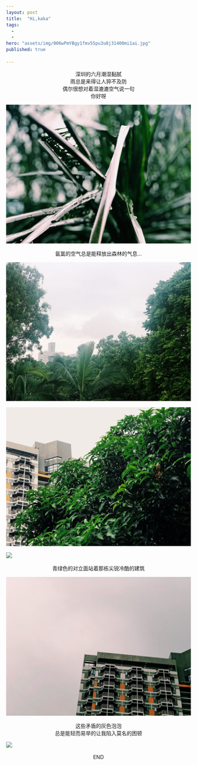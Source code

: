```yaml
---
layout: post
title:  "Hi,kaka"
tags:
  - 
  - 
hero: "assets/img/006wPmYBgy1fmv55pu3u8j31400mi1ai.jpg"
published: true

---
```

<center>深圳的六月潮湿黏腻</center>
<center>雨总是来得让人猝不及防</center>
<center>偶尔很想对着湿漉漉空气说一句</center>
<center>你好呀</center>

![](assets/img/69E4540D-D0DB-4DCB-95CC-855C4ADEC7A8.jpg)

<center>氤氲的空气总是能释放出森林的气息...</center>

![](assets/img/IMG_9402.jpg)

![](assets/img/C45C9B9E-2A9D-42D5-BFDD-A9117E790B9B.jpg)

![](assets/img/6C46F1F-535E-49DC-B47F-98ABF63FDE8F.jpg)

<center>青绿色的对立面站着那栋尖锐冷酷的建筑</center>

![](assets/img/F0D44616-8339-4E12-A0E1-06D9E0E69A2A.jpg)

<center>这些矛盾的灰色泡泡</center>
<center>总是能轻而易举的让我陷入莫名的困顿</center>

![](assets/img/4246B86-F1FB-4EA5-9097-85EC5471E3A9.jpg)

<center>END</center>
